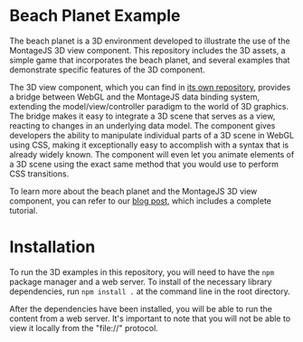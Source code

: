 Beach Planet Example
====================

The beach planet is a 3D environment developed to illustrate the use of the MontageJS 3D view component. This repository includes the 3D assets, a simple game that incorporates the beach planet, and several examples that demonstrate specific features of the 3D component.

The 3D view component, which you can find in [its own repository](https://github.com/fabrobinet/mjs-volume), provides a bridge between WebGL and the MontageJS data binding system, extending the model/view/controller paradigm to the world of 3D graphics. The bridge makes it easy to integrate a 3D scene that serves as a view, reacting to changes in an underlying data model. The component  gives developers the ability to manipulate individual parts of a 3D scene in WebGL using CSS, making it exceptionally easy to accomplish with a syntax that is already widely known. The component will even let you animate elements of a 3D scene using the exact same method that you would use to perform CSS transitions.

To learn more about the beach planet and the MontageJS 3D view component, you can refer to our [blog post](http://montagejs.org/blog/2014/01/22/build-3d-applications-with-montagejs/), which includes a complete tutorial.

Installation
============

To run the 3D examples in this repository, you will need to have the `npm` package manager and a web server. To install of the necessary library dependencies, run `npm install .` at the command line in the root directory.

After the dependencies have been installed, you will be able to run the content from a web server. It's important to note that you will not be able to view it locally from the "file://" protocol.
